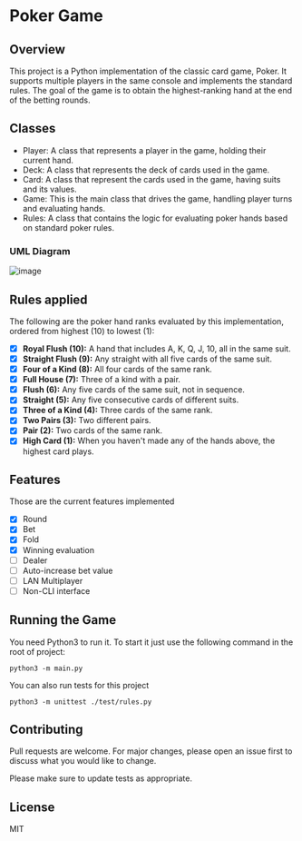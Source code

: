 # Poker Game

## Overview

This project is a Python implementation of the classic card game, Poker. It supports multiple players in the same console and implements the standard rules. The goal of the game is to obtain the highest-ranking hand at the end of the betting rounds.

## Classes

- Player: A class that represents a player in the game, holding their current hand.
- Deck: A class that represents the deck of cards used in the game.
- Card: A class that represent the cards used in the game, having suits and its values.
- Game: This is the main class that drives the game, handling player turns and evaluating hands.
- Rules: A class that contains the logic for evaluating poker hands based on standard poker rules.

### UML Diagram

![image](https://github.com/luigiremor/poker/assets/83187751/b3003c2a-0e51-4064-b852-5ab5570c34f4)

## Rules applied

The following are the poker hand ranks evaluated by this implementation, ordered from highest (10) to lowest (1):

- [X] **Royal Flush (10):** A hand that includes A, K, Q, J, 10, all in the same suit.
- [X] **Straight Flush (9):** Any straight with all five cards of the same suit.
- [X] **Four of a Kind (8):** All four cards of the same rank.
- [X] **Full House (7):** Three of a kind with a pair.
- [X] **Flush (6):** Any five cards of the same suit, not in sequence.
- [X] **Straight (5):** Any five consecutive cards of different suits.
- [X] **Three of a Kind (4):** Three cards of the same rank.
- [X] **Two Pairs (3):** Two different pairs.
- [X] **Pair (2):** Two cards of the same rank.
- [X] **High Card (1):** When you haven't made any of the hands above, the highest card plays.

## Features

Those are the current features implemented

- [X] Round
- [X] Bet
- [X] Fold
- [X] Winning evaluation
- [ ] Dealer
- [ ] Auto-increase bet value
- [ ] LAN Multiplayer
- [ ] Non-CLI interface

## Running the Game

You need Python3 to run it. To start it just use the following command in the root of project:

```
python3 -m main.py
```
You can also run tests for this project

```
python3 -m unittest ./test/rules.py
```

## Contributing
Pull requests are welcome. For major changes, please open an issue first to discuss what you would like to change.

Please make sure to update tests as appropriate.

## License
MIT

